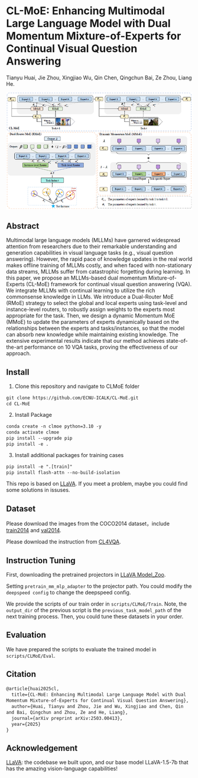 # CL-MoE: Enhancing Multimodal Large Language Model with Dual Momentum Mixture-of-Experts for Continual Visual Question Answering

Tianyu Huai, Jie Zhou, Xingjiao Wu, Qin Chen, Qingchun Bai, Ze Zhou, Liang He.

<img src="./framework.png">

## Abstract

Multimodal large language models (MLLMs) have garnered widespread attention from researchers due to their remarkable understanding and generation capabilities in visual language tasks (e.g., visual question answering). However, the rapid pace of knowledge updates in the real world makes offline training of MLLMs costly, and when faced with non-stationary data streams, MLLMs suffer from catastrophic forgetting during learning. In this paper, we propose an MLLMs-based dual momentum Mixture-of-Experts (CL-MoE) framework for continual visual question answering (VQA). We integrate MLLMs with continual learning to utilize the rich commonsense knowledge in LLMs. We introduce a Dual-Router MoE (RMoE) strategy to select the global and local experts using task-level and instance-level routers, to robustly assign weights to the experts most appropriate for the task. Then, we design a dynamic Momentum MoE (MMoE) to update the parameters of experts dynamically based on the relationships between the experts and tasks/instances, so that the model can absorb new knowledge while maintaining existing knowledge. The extensive experimental results indicate that our method achieves state-of-the-art performance on 10 VQA tasks, proving the effectiveness of our approach.

## Install

1. Clone this repository and navigate to CLMoE folder

``` 
git clone https://github.com/ECNU-ICALK/CL-MoE.git
cd CL-MoE 
```

2. Install Package

```
conda create -n clmoe python=3.10 -y
conda activate clmoe
pip install --upgrade pip
pip install -e .
```

3. Install additional packages for training cases

```
pip install -e ".[train]"
pip install flash-attn --no-build-isolation
```

This repo is based on [LLaVA](https://github.com/haotian-liu/LLaVA). 
If you meet a problem, maybe you could find some solutions in issuses.

## Dataset

Please download the images from the COCO2014 dataset，include [train2014](http://images.cocodataset.org/zips/train2014.zip) and [val2014](http://images.cocodataset.org/zips/val2014.zip).

Please download the instruction from [CL4VQA](https://drive.google.com/drive/folders/1mcAjzmCU1UVW0TKvsHAy9Sr1hmwsJudo?usp=drive_link).

## Instruction Tuning

First, downloading the pretrained projectors in [LLaVA Model_Zoo](https://github.com/haotian-liu/LLaVA/blob/main/docs/MODEL_ZOO.md).

Setting `pretrain_mm_mlp_adapter` to the projector path.
You could modify the `deepspeed config` to change the deepspeed config.

We provide the scripts of our train order in `scripts/CLMoE/Train`.
Note, the `output_dir` of the previous script is the `previous_task_model_path` of the next training process.
Then, you could tune these datasets in your order.

## Evaluation

We have prepared the scripts to evaluate the trained model in `scripts/CLMoE/Eval`.

## Citation

```
@article{huai2025cl,
  title={CL-MoE: Enhancing Multimodal Large Language Model with Dual Momentum Mixture-of-Experts for Continual Visual Question Answering},
  author={Huai, Tianyu and Zhou, Jie and Wu, Xingjiao and Chen, Qin and Bai, Qingchun and Zhou, Ze and He, Liang},
  journal={arXiv preprint arXiv:2503.00413},
  year={2025}
}
```

## Acknowledgement

[LLaVA](https://github.com/haotian-liu/LLaVA): the codebase we built upon, and our base model LLaVA-1.5-7b that has the amazing vision-language capabilities!
